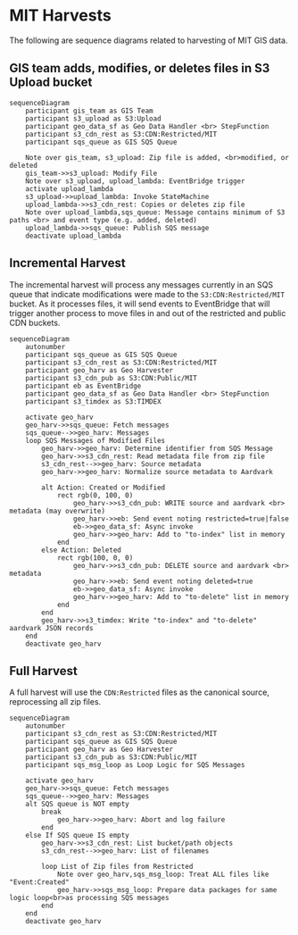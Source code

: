 # MIT Harvests

The following are sequence diagrams related to harvesting of MIT GIS data.

## GIS team adds, modifies, or deletes files in S3 Upload bucket
```mermaid
sequenceDiagram
    participant gis_team as GIS Team
    participant s3_upload as S3:Upload
    participant geo_data_sf as Geo Data Handler <br> StepFunction
    participant s3_cdn_rest as S3:CDN:Restricted/MIT
    participant sqs_queue as GIS SQS Queue
    
    Note over gis_team, s3_upload: Zip file is added, <br>modified, or deleted
    gis_team->>s3_upload: Modify File
    Note over s3_upload, upload_lambda: EventBridge trigger
    activate upload_lambda
    s3_upload->>upload_lambda: Invoke StateMachine
    upload_lambda->>s3_cdn_rest: Copies or deletes zip file
    Note over upload_lambda,sqs_queue: Message contains minimum of S3 paths <br> and event type (e.g. added, deleted) 
    upload_lambda->>sqs_queue: Publish SQS message
    deactivate upload_lambda
```

## Incremental Harvest 

The incremental harvest will process any messages currently in an SQS queue that indicate modifications were made to the `S3:CDN:Restricted/MIT` bucket.  As it processes files, it will send events to EventBridge that will trigger another process to move files in and out of the restricted and public CDN buckets.

```mermaid
sequenceDiagram
    autonumber
    participant sqs_queue as GIS SQS Queue
    participant s3_cdn_rest as S3:CDN:Restricted/MIT
    participant geo_harv as Geo Harvester
    participant s3_cdn_pub as S3:CDN:Public/MIT
    participant eb as EventBridge
    participant geo_data_sf as Geo Data Handler <br> StepFunction
    participant s3_timdex as S3:TIMDEX
    
    activate geo_harv
    geo_harv->>sqs_queue: Fetch messages
    sqs_queue-->>geo_harv: Messages
    loop SQS Messages of Modified Files
        geo_harv->>geo_harv: Determine identifier from SQS Message
        geo_harv->>s3_cdn_rest: Read metadata file from zip file
        s3_cdn_rest-->>geo_harv: Source metadata        
        geo_harv->>geo_harv: Normalize source metadata to Aardvark
        
        alt Action: Created or Modified
            rect rgb(0, 100, 0)
                geo_harv->>s3_cdn_pub: WRITE source and aardvark <br> metadata (may overwrite)        
                geo_harv->>eb: Send event noting restricted=true|false
                eb->>geo_data_sf: Async invoke
                geo_harv->>geo_harv: Add to "to-index" list in memory
            end
        else Action: Deleted
            rect rgb(100, 0, 0)
                geo_harv->>s3_cdn_pub: DELETE source and aardvark <br> metadata
                geo_harv->>eb: Send event noting deleted=true
                eb->>geo_data_sf: Async invoke
                geo_harv->>geo_harv: Add to "to-delete" list in memory
            end
        end
        geo_harv->>s3_timdex: Write "to-index" and "to-delete" aardvark JSON records
    end
    deactivate geo_harv
```

## Full Harvest

A full harvest will use the `CDN:Restricted` files as the canonical source, reprocessing all zip files.

```mermaid
sequenceDiagram
    autonumber
    participant s3_cdn_rest as S3:CDN:Restricted/MIT
    participant sqs_queue as GIS SQS Queue
    participant geo_harv as Geo Harvester   
    participant s3_cdn_pub as S3:CDN:Public/MIT
    participant sqs_msg_loop as Loop Logic for SQS Messages
    
    activate geo_harv
    geo_harv->>sqs_queue: Fetch messages
    sqs_queue-->>geo_harv: Messages
    alt SQS queue is NOT empty
        break
            geo_harv->>geo_harv: Abort and log failure
        end
    else If SQS queue IS empty
        geo_harv->>s3_cdn_rest: List bucket/path objects
        s3_cdn_rest-->>geo_harv: List of filenames
        
        loop List of Zip files from Restricted
            Note over geo_harv,sqs_msg_loop: Treat ALL files like "Event:Created"
            geo_harv->>sqs_msg_loop: Prepare data packages for same logic loop<br>as processing SQS messages
        end
    end
    deactivate geo_harv
```